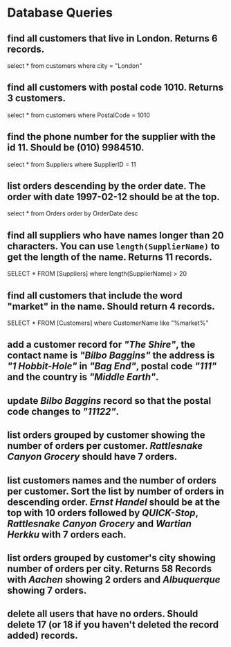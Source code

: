 # Database Queries

## find all customers that live in London. Returns 6 records.
select * from customers where city = "London"
## find all customers with postal code 1010. Returns 3 customers.
select * from customers where PostalCode = 1010

## find the phone number for the supplier with the id 11. Should be (010) 9984510.
select * from Suppliers where SupplierID = 11

## list orders descending by the order date. The order with date 1997-02-12 should be at the top.
select * from Orders order by OrderDate desc

## find all suppliers who have names longer than 20 characters. You can use `length(SupplierName)` to get the length of the name. Returns 11 records.
SELECT * FROM [Suppliers] where length(SupplierName) > 20

## find all customers that include the word "market" in the name. Should return 4 records.
SELECT * FROM [Customers] where CustomerName like "%market%"

## add a customer record for _"The Shire"_, the contact name is _"Bilbo Baggins"_ the address is _"1 Hobbit-Hole"_ in _"Bag End"_, postal code _"111"_ and the country is _"Middle Earth"_.

## update _Bilbo Baggins_ record so that the postal code changes to _"11122"_.

## list orders grouped by customer showing the number of orders per customer. _Rattlesnake Canyon Grocery_ should have 7 orders.

## list customers names and the number of orders per customer. Sort the list by number of orders in descending order. _Ernst Handel_ should be at the top with 10 orders followed by _QUICK-Stop_, _Rattlesnake Canyon Grocery_ and _Wartian Herkku_ with 7 orders each.

## list orders grouped by customer's city showing number of orders per city. Returns 58 Records with _Aachen_ showing 2 orders and _Albuquerque_ showing 7 orders.

## delete all users that have no orders. Should delete 17 (or 18 if you haven't deleted the record added) records.
